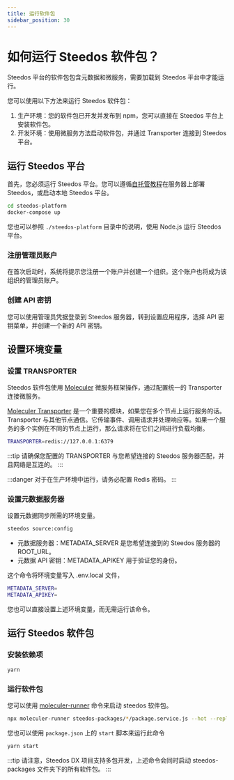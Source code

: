 ```yaml
---
title: 运行软件包
sidebar_position: 30
---
```


# 如何运行 Steedos 软件包？

Steedos 平台的软件包包含元数据和微服务，需要加载到 Steedos 平台中才能运行。

您可以使用以下方法来运行 Steedos 软件包：

1. 生产环境：您的软件包已开发并发布到 npm，您可以直接在 Steedos 平台上安装软件包。
2. 开发环境：使用微服务方法启动软件包，并通过 Transporter 连接到 Steedos 平台。

## 运行 Steedos 平台

首先，您必须运行 Steedos 平台。您可以遵循[自托管教程](/deploy/deploy-docker)在服务器上部署 Steedos，或启动本地 Steedos 平台。

```bash
cd steedos-platform
docker-compose up
```

您也可以参照 `./steedos-platform` 目录中的说明，使用 Node.js 运行 Steedos 平台。

### 注册管理员账户

在首次启动时，系统将提示您注册一个账户并创建一个组织。这个账户也将成为该组织的管理员账户。

### 创建 API 密钥

您可以使用管理员凭据登录到 Steedos 服务器，转到设置应用程序，选择 API 密钥菜单，并创建一个新的 API 密钥。

## 设置环境变量

### 设置 TRANSPORTER

Steedos 软件包使用 [Moleculer](https://moleculer.services/docs) 微服务框架操作，通过配置统一的 Transporter 连接微服务。

[Moleculer Transporter](https://moleculer.services/docs/0.14/networking) 是一个重要的模块，如果您在多个节点上运行服务的话。Transporter 与其他节点通信。它传输事件、调用请求并处理响应等。如果一个服务的多个实例在不同的节点上运行，那么请求将在它们之间进行负载均衡。

```bash
TRANSPORTER=redis://127.0.0.1:6379
```
:::tip
请确保您配置的 TRANSPORTER 与您希望连接的 Steedos 服务器匹配，并且网络是互连的。
:::

:::danger
对于在生产环境中运行，请务必配置 Redis 密码。
:::

### 设置元数据服务器

设置元数据同步所需的环境变量。

```bash
steedos source:config
```

- 元数据服务器：METADATA_SERVER 是您希望连接到的 Steedos 服务器的 ROOT_URL。
- 元数据 API 密钥：METADATA_APIKEY 用于验证您的身份。

这个命令将环境变量写入 .env.local 文件，

```bash
METADATA_SERVER=
METADATA_APIKEY=
```

您也可以直接设置上述环境变量，而无需运行该命令。

## 运行 Steedos 软件包

### 安装依赖项

```bash
yarn
```

### 运行软件包

您可以使用 [moleculer-runner](https://moleculer.services/docs/0.14/runner) 命令来启动 steedos 软件包。

```bash
npx moleculer-runner steedos-packages/*/package.service.js --hot --repl
```

您也可以使用 `package.json` 上的 `start` 脚本来运行此命令

```bash
yarn start
```

:::tip
请注意，Steedos DX 项目支持多包开发，上述命令会同时启动 steedos-packages 文件夹下的所有软件包。
:::
